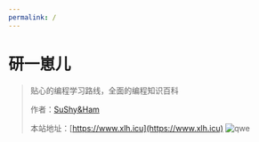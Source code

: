 ```yaml
---
permalink: /
---
```


# 研一崽儿

> 贴心的编程学习路线，全面的编程知识百科
>
> 作者：[SuShy&Ham](https://yuyuanweb.feishu.cn/wiki/Abldw5WkjidySxkKxU2cQdAtnah)
>
> 本站地址：[https://www.xlh.icu](https://www.xlh.icu)
![qwe](../docs/.vuepress/public/img.png)



